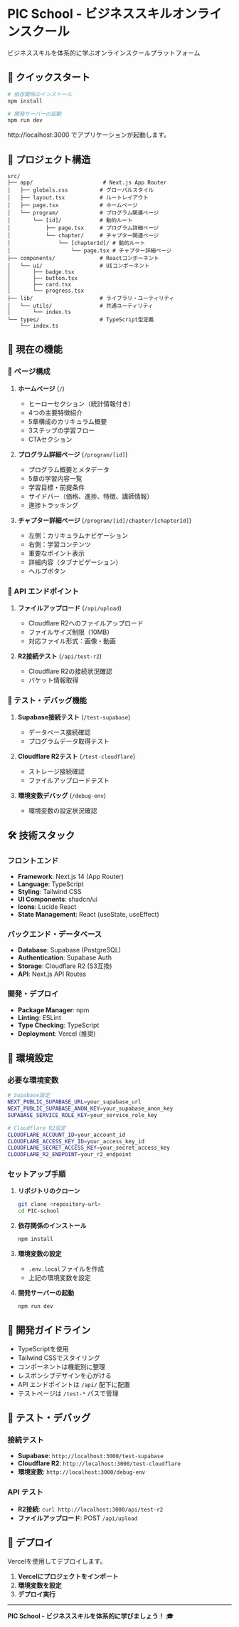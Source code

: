# PIC School - ビジネススキルオンラインスクール

ビジネススキルを体系的に学ぶオンラインスクールプラットフォーム

## 🚀 クイックスタート

```bash
# 依存関係のインストール
npm install

# 開発サーバーの起動
npm run dev
```

http://localhost:3000 でアプリケーションが起動します。

## 📁 プロジェクト構造

```
src/
├── app/                      # Next.js App Router
│   ├── globals.css          # グローバルスタイル
│   ├── layout.tsx           # ルートレイアウト
│   ├── page.tsx             # ホームページ
│   └── program/             # プログラム関連ページ
│       └── [id]/            # 動的ルート
│           ├── page.tsx     # プログラム詳細ページ
│           └── chapter/     # チャプター関連ページ
│               └── [chapterId]/ # 動的ルート
│                   └── page.tsx # チャプター詳細ページ
├── components/              # Reactコンポーネント
│   └── ui/                  # UIコンポーネント
│       ├── badge.tsx
│       ├── button.tsx
│       ├── card.tsx
│       └── progress.tsx
├── lib/                     # ライブラリ・ユーティリティ
│   └── utils/               # 共通ユーティリティ
│       └── index.ts
└── types/                   # TypeScript型定義
    └── index.ts
```

## 🎯 現在の機能

### 📱 ページ構成

1. **ホームページ** (`/`)
   - ヒーローセクション（統計情報付き）
   - 4つの主要特徴紹介
   - 5章構成のカリキュラム概要
   - 3ステップの学習フロー
   - CTAセクション

2. **プログラム詳細ページ** (`/program/[id]`)
   - プログラム概要とメタデータ
   - 5章の学習内容一覧
   - 学習目標・前提条件
   - サイドバー（価格、進捗、特徴、講師情報）
   - 進捗トラッキング

3. **チャプター詳細ページ** (`/program/[id]/chapter/[chapterId]`)
   - 左側：カリキュラムナビゲーション
   - 右側：学習コンテンツ
   - 重要なポイント表示
   - 詳細内容（タブナビゲーション）
   - ヘルプボタン

### 🔧 API エンドポイント

1. **ファイルアップロード** (`/api/upload`)
   - Cloudflare R2へのファイルアップロード
   - ファイルサイズ制限（10MB）
   - 対応ファイル形式：画像・動画

2. **R2接続テスト** (`/api/test-r2`)
   - Cloudflare R2の接続状況確認
   - バケット情報取得

### 🧪 テスト・デバッグ機能

1. **Supabase接続テスト** (`/test-supabase`)
   - データベース接続確認
   - プログラムデータ取得テスト

2. **Cloudflare R2テスト** (`/test-cloudflare`)
   - ストレージ接続確認
   - ファイルアップロードテスト

3. **環境変数デバッグ** (`/debug-env`)
   - 環境変数の設定状況確認

## 🛠️ 技術スタック

### フロントエンド
- **Framework**: Next.js 14 (App Router)
- **Language**: TypeScript
- **Styling**: Tailwind CSS
- **UI Components**: shadcn/ui
- **Icons**: Lucide React
- **State Management**: React (useState, useEffect)

### バックエンド・データベース
- **Database**: Supabase (PostgreSQL)
- **Authentication**: Supabase Auth
- **Storage**: Cloudflare R2 (S3互換)
- **API**: Next.js API Routes

### 開発・デプロイ
- **Package Manager**: npm
- **Linting**: ESLint
- **Type Checking**: TypeScript
- **Deployment**: Vercel (推奨)

## 🔧 環境設定

### 必要な環境変数

```bash
# Supabase設定
NEXT_PUBLIC_SUPABASE_URL=your_supabase_url
NEXT_PUBLIC_SUPABASE_ANON_KEY=your_supabase_anon_key
SUPABASE_SERVICE_ROLE_KEY=your_service_role_key

# Cloudflare R2設定
CLOUDFLARE_ACCOUNT_ID=your_account_id
CLOUDFLARE_ACCESS_KEY_ID=your_access_key_id
CLOUDFLARE_SECRET_ACCESS_KEY=your_secret_access_key
CLOUDFLARE_R2_ENDPOINT=your_r2_endpoint
```

### セットアップ手順

1. **リポジトリのクローン**
   ```bash
   git clone <repository-url>
   cd PIC-school
   ```

2. **依存関係のインストール**
   ```bash
   npm install
   ```

3. **環境変数の設定**
   - `.env.local`ファイルを作成
   - 上記の環境変数を設定

4. **開発サーバーの起動**
   ```bash
   npm run dev
   ```

## 📝 開発ガイドライン

- TypeScriptを使用
- Tailwind CSSでスタイリング
- コンポーネントは機能別に整理
- レスポンシブデザインを心がける
- API エンドポイントは `/api/` 配下に配置
- テストページは `/test-*` パスで管理

## 🧪 テスト・デバッグ

### 接続テスト
- **Supabase**: `http://localhost:3000/test-supabase`
- **Cloudflare R2**: `http://localhost:3000/test-cloudflare`
- **環境変数**: `http://localhost:3000/debug-env`

### API テスト
- **R2接続**: `curl http://localhost:3000/api/test-r2`
- **ファイルアップロード**: POST `/api/upload`

## 🚢 デプロイ

Vercelを使用してデプロイします。

1. **Vercelにプロジェクトをインポート**
2. **環境変数を設定**
3. **デプロイ実行**

---

**PIC School - ビジネススキルを体系的に学びましょう！** 🎓